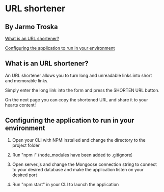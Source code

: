 # URL shortener

## By Jarmo Troska

[What is an URL shortener?](#what-is-an-URL-shortener?)

[Configuring the application to run in your environment](#configuring-the-application-to-run-in-your-environment)

## What is an URL shortener?

An URL shortener allows you to turn long and unreadable links into short and memorable links.

Simply enter the long link into the form and press the SHORTEN URL button.

On the next page you can copy the shortened URL and share it to your hearts content!

## Configuring the application to run in your environment

1. Open your CLI with NPM installed and change the directory to the project folder

2. Run "npm i" (node_modules have been added to .gitignore)

3. Open server.js and change the Mongoose connection string to connect to your desired database and make the application listen on your desired port

4. Run "npm start" in your CLI to launch the application
